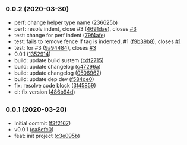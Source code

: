 ## <small>0.0.2 (2020-03-30)</small>

* perf: change helper type name ([236625b](https://github.com/posthtml/posthtml-md2html/commit/236625b))
* perf: resolv indent, close #3 ([4691dae](https://github.com/posthtml/posthtml-md2html/commit/4691dae)), closes [#3](https://github.com/posthtml/posthtml-md2html/issues/3)
* test: change for perf indent ([79f4afe](https://github.com/posthtml/posthtml-md2html/commit/79f4afe))
* test: fails to remove fence if tag is indented, #1 ([f9b39b8](https://github.com/posthtml/posthtml-md2html/commit/f9b39b8)), closes [#1](https://github.com/posthtml/posthtml-md2html/issues/1)
* test: for #3 ([9a94484](https://github.com/posthtml/posthtml-md2html/commit/9a94484)), closes [#3](https://github.com/posthtml/posthtml-md2html/issues/3)
* 0.0.1 ([1352914](https://github.com/posthtml/posthtml-md2html/commit/1352914))
* build: update build sustem ([cdf2715](https://github.com/posthtml/posthtml-md2html/commit/cdf2715))
* build: update changelog ([c47296a](https://github.com/posthtml/posthtml-md2html/commit/c47296a))
* build: update changelog ([0506962](https://github.com/posthtml/posthtml-md2html/commit/0506962))
* build: update dep dev ([f584de0](https://github.com/posthtml/posthtml-md2html/commit/f584de0))
* fix: resolve code block ([3f45859](https://github.com/posthtml/posthtml-md2html/commit/3f45859))
* ci: fix version ([486b94d](https://github.com/posthtml/posthtml-md2html/commit/486b94d))



## <small>0.0.1 (2020-03-20)</small>

* Initial commit ([f3f2167](https://github.com/posthtml/posthtml-md2html/commit/f3f2167))
* v0.0.1 ([ca8efc0](https://github.com/posthtml/posthtml-md2html/commit/ca8efc0))
* feat: init project ([c3e095b](https://github.com/posthtml/posthtml-md2html/commit/c3e095b))



